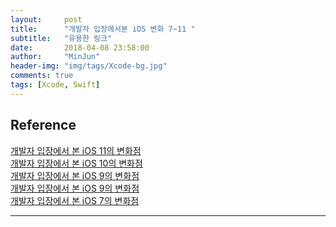 ```yaml
---
layout:     post
title:      "개발자 입장에서본 iOS 변화 7~11 "
subtitle:   "유용한 링크"
date:       2018-04-08 23:58:00
author:     "MinJun"
header-img: "img/tags/Xcode-bg.jpg"
comments: true 
tags: [Xcode, Swift]
---
```


## Reference 

[개발자 입장에서 본 iOS 11의 변화점](https://blog.shako.net/whats-new-in-ios-11/) <br>
[개발자 입장에서 본 iOS 10의 변화점](https://blog.shako.net/whats-new-in-ios-10/#) <br>
[개발자 입장에서 본 iOS 9의 변화점](https://blog.shako.net/whats-new-in-ios-8/)<br>
[개발자 입장에서 본 iOS 9의 변화점](https://blog.shako.net/whats-new-in-ios-9/)<br>
[개발자 입장에서 본 iOS 7의 변화점](https://blog.shako.net/whats-new-in-ios-7/)<br>

---



